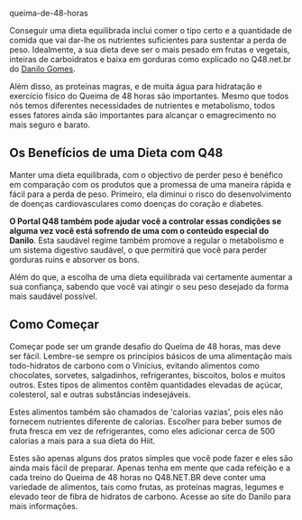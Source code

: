 queima-de-48-horas

Conseguir uma dieta equilibrada inclui comer o tipo certo e a quantidade de comida que vai dar-lhe os nutrientes suficientes para sustentar a perda de peso. Idealmente, a sua dieta deve ser o mais pesado em frutas e vegetais, inteiras de carboidratos e baixa em gorduras como explicado no Q48.net.br do <a href="http://q48.net.br/">Danilo Gomes</a>.

Além disso, as proteínas magras, e de muita água para hidratação e exercício físico do Queima de 48 horas são importantes. Mesmo que todos nós temos diferentes necessidades de nutrientes e metabolismo, todos esses fatores ainda são importantes para alcançar o emagrecimento no mais seguro e barato. 

<h2>Os Benefícios de uma Dieta com Q48</h2>

Manter uma dieta equilibrada, com o objectivo de perder peso é benéfico em comparação com os produtos que a promessa de uma maneira rápida e fácil para a perda de peso. Primeiro, ela diminui o risco do desenvolvimento de doenças cardiovasculares como doenças do coração e diabetes. 

<b>O Portal Q48 também pode ajudar você a controlar essas condições se alguma vez você está sofrendo de uma com o conteúdo especial do Danilo</b>. Esta saudável regime também promove a regular o metabolismo e um sistema digestivo saudável, o que permitirá que você para perder gorduras ruins e absorver os bons.

Além do que, a escolha de uma dieta equilibrada vai certamente aumentar a sua confiança, sabendo que você vai atingir o seu peso desejado da forma mais saudável possível.

<h2>Como Começar</h2>

Começar pode ser um grande desafio do Queima de 48 horas, mas deve ser fácil. Lembre-se sempre os princípios básicos de uma alimentação mais todo-hidratos de carbono com o Vinícius, evitando alimentos como chocolates, sorvetes, salgadinhos, refrigerantes, biscoitos, bolos e muitos outros. Estes tipos de alimentos contêm quantidades elevadas de açúcar, colesterol, sal e outras substâncias indesejáveis.

Estes alimentos também são chamados de 'calorias vazias', pois eles não fornecem nutrientes diferente de calorias. Escolher para beber sumos de fruta fresca em vez de refrigerantes, como eles adicionar cerca de 500 calorias a mais para a sua dieta do Hiit.

Estes são apenas alguns dos pratos simples que você pode fazer e eles são ainda mais fácil de preparar. Apenas tenha em mente que cada refeição e a cada treino do Queima de 48 horas no Q48.NET.BR deve conter uma variedade de alimentos, tais como frutas, as proteínas magras, legumes e elevado teor de fibra de hidratos de carbono. Acesse ao site do Danilo para mais informações.
